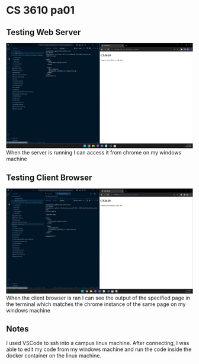 # CS 3610 pa01

## Testing Web Server

![](iactuallytestedthis-web_server.png)
When the server is running I can access it from chrome on my windows machine


## Testing Client Browser

![](iactuallytestedthis-client_browser.png)
When the client browser is ran I can see the output of the specified page in the terminal which matches the chrome instance of the same page on my windows machine

## Notes
I used VSCode to ssh into a campus linux machine. After connecting, I was able to edit my code from my windows machine and run the code inside the docker container on the linux machine.